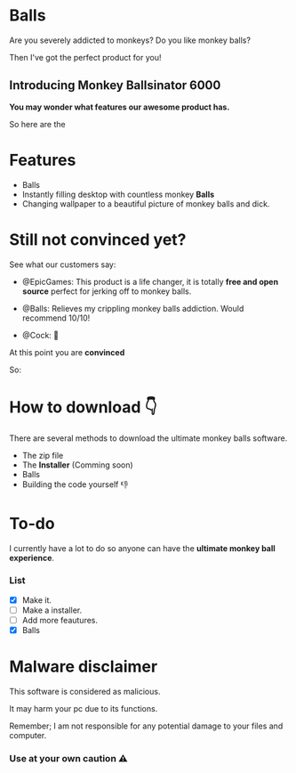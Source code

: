 # Balls
 
Are you severely addicted to monkeys? Do you like monkey balls?

Then I've got the perfect product for you!

## Introducing Monkey Ballsinator 6000

**You may wonder what features our awesome product has.**

So here are the

# Features

- Balls
- Instantly filling desktop with countless monkey **Balls**
- Changing wallpaper to a beautiful picture of monkey balls and dick.

# Still not convinced yet?

See what our customers say:

- @EpicGames: This product is a life changer, it is totally **free and open source** perfect for jerking off to monkey balls.

- @Balls: Relieves my crippling monkey balls addiction. Would recommend 10/10!

- @Cock: 💯

At this point you are **convinced**

So:

# How to download 👇

There are several methods to download the ultimate monkey balls software.

- The zip file
- The **Installer** (Comming soon)
- Balls
- Building the code yourself 👎

# To-do
<p>I currently have a lot to do so anyone can have the <strong>ultimate monkey ball experience</strong>.</p>

### List
- [x] Make it.
- [ ] Make a installer.
- [ ] Add more feautures.
- [x] Balls

# Malware disclaimer

This software is considered as malicious.

It may harm your pc due to its functions.
 
Remember; I am not responsible for any potential damage to your files and computer.
 
### Use at your own caution ⚠️ 
